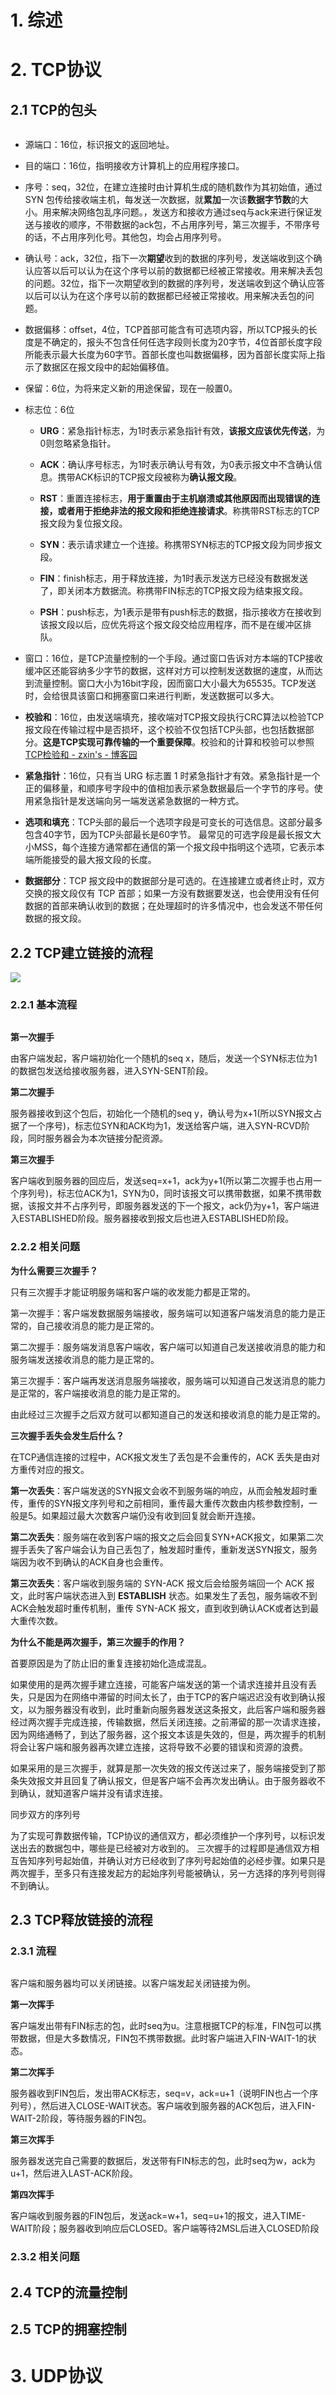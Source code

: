 

# 1. 综述

# 2. TCP协议

## 2.1 TCP的包头

<img src="http://123.57.190.49:12121/api/image/R0N0NRH8.jpg" title="" alt="" data-align="center">

* 源端口：16位，标识报文的返回地址。

* 目的端口：16位，指明接收方计算机上的应用程序接口。

* 序号：seq，32位，在建立连接时由计算机生成的随机数作为其初始值，通过 SYN 包传给接收端主机，每发送一次数据，就**累加**一次该**数据字节数**的大小。用来解决网络包乱序问题。，发送方和接收方通过seq与ack来进行保证发送与接收的顺序，不带数据的ack包，不占用序列号，第三次握手，不带序号的话，不占用序列化号。其他包，均会占用序列号。

* 确认号：ack，32位，指下一次**期望**收到的数据的序列号，发送端收到这个确认应答以后可以认为在这个序号以前的数据都已经被正常接收。用来解决丢包的问题。32位，指下一次期望收到的数据的序列号，发送端收到这个确认应答以后可以认为在这个序号以前的数据都已经被正常接收。用来解决丢包的问题。

* 数据偏移：offset，4位，TCP首部可能含有可选项内容，所以TCP报头的长度是不确定的，报头不包含任何任选字段则长度为20字节，4位首部长度字段所能表示最大长度为60字节。首部长度也叫数据偏移，因为首部长度实际上指示了数据区在报文段中的起始偏移值。

* 保留：6位，为将来定义新的用途保留，现在一般置0。

* 标志位：6位
  
  * **URG**：紧急指针标志，为1时表示紧急指针有效，**该报文应该优先传送**，为0则忽略紧急指针。
  
  * **ACK**：确认序号标志，为1时表示确认号有效，为0表示报文中不含确认信息。携带ACK标识的TCP报文段被称为**确认报文段**。
  
  * **RST**：重置连接标志，**用于重置由于主机崩溃或其他原因而出现错误的连接，或者用于拒绝非法的报文段和拒绝连接请求**。称携带RST标志的TCP报文段为复位报文段。
  
  * **SYN**：表示请求建立一个连接。称携带SYN标志的TCP报文段为同步报文段。
  
  * **FIN**：finish标志，用于释放连接，为1时表示发送方已经没有数据发送了，即关闭本方数据流。称携带FIN标志的TCP报文段为结束报文段。
  
  * **PSH**：push标志，为1表示是带有push标志的数据，指示接收方在接收到该报文段以后，应优先将这个报文段交给应用程序，而不是在缓冲区排队。

* 窗口：16位，是TCP流量控制的一个手段。通过窗口告诉对方本端的TCP接收缓冲区还能容纳多少字节的数据，这样对方可以控制发送数据的速度，从而达到流量控制。窗口大小为16bit字段，因而窗口大小最大为65535。TCP发送时，会给很具该窗口和拥塞窗口来进行判断，发送数据可以多大。

* **校验和**：16位，由发送端填充，接收端对TCP报文段执行CRC算法以检验TCP报文段在传输过程中是否损坏，这个校验不仅包括TCP头部，也包括数据部分。**这是TCP实现可靠传输的一个重要保障**。校验和的计算和校验可以参照[TCP检验和 - zxin's - 博客园](https://www.cnblogs.com/zxiner/p/7203192.html)

* **紧急指针**：16位，只有当 URG 标志置 1 时紧急指针才有效。紧急指针是一个正的偏移量，和顺序号字段中的值相加表示紧急数据最后一个字节的序号。使用紧急指针是发送端向另一端发送紧急数据的一种方式。

* **选项和填充**：TCP头部的最后一个选项字段是可变长的可选信息。这部分最多包含40字节，因为TCP头部最长是60字节。 最常见的可选字段是最长报文大小MSS，每个连接方通常都在通信的第一个报文段中指明这个选项，它表示本端所能接受的最大报文段的长度。

* **数据部分**：TCP 报文段中的数据部分是可选的。在连接建立或者终止时，双方交换的报文段仅有 TCP 首部；如果一方没有数据要发送，也会使用没有任何数据的首部来确认收到的数据；在处理超时的许多情况中，也会发送不带任何数据的报文段。

## 2.2 TCP建立链接的流程

![](http://123.57.190.49:12121/api/image/6F444820.png)

### 2.2.1 基本流程

<img src="http://123.57.190.49:12121/api/image/N006PXL6.jpg" title="" alt="" data-align="center">

**第一次握手**

由客户端发起，客户端初始化一个随机的seq x，随后，发送一个SYN标志位为1的数据包发送给接收服务器，进入SYN-SENT阶段。

**第二次握手**

服务器接收到这个包后，初始化一个随机的seq y，确认号为x+1(所以SYN报文占据了一个序号)，标志位SYN和ACK均为1，发送给客户端，进入SYN-RCVD阶段，同时服务器会为本次链接分配资源。

**第三次握手**

客户端收到服务器的回应后，发送seq=x+1，ack为y+1(所以第二次握手也占用一个序列号)，标志位ACK为1，SYN为0，同时该报文可以携带数据，如果不携带数据，该报文并不占序列号，即服务器发送的下一个报文，ack仍为y+1，客户端进入ESTABLISHED阶段。服务器接收到报文后也进入ESTABLISHED阶段。

### 2.2.2 相关问题

**为什么需要三次握手？**

只有三次握手才能证明服务端和客户端的收发能力都是正常的。

第一次握手：客户端发数据服务端接收，服务端可以知道客户端发消息的能力是正常的，自己接收消息的能力是正常的。

第二次握手：服务端发消息客户端收，客户端可以知道自己发送接收消息的能力和服务端发送接收消息的能力是正常的。

第三次握手：客户端再发送消息服务端接收，服务端可以知道自己发送消息的能力是正常的，客户端接收消息的能力是正常的。

由此经过三次握手之后双方就可以都知道自己的发送和接收消息的能力是正常的。

**三次握手丢失会发生后什么？**

在TCP通信连接的过程中，ACK报文发生了丢包是不会重传的，ACK 丢失是由对方重传对应的报文。

**第一次丢失**：客户端发送的SYN报文会收不到服务端的响应，从而会触发超时重传，重传的SYN报文序列号和之前相同，重传最大重传次数由内核参数控制，一般是5。如果超过最大次数客户端仍没有收到回复就会断开连接。

**第二次丢失**：服务端在收到客户端的报文之后会回复SYN+ACK报文，如果第二次握手丢失了客户端会认为自己丢包了，触发超时重传，重新发送SYN报文，服务端因为收不到确认的ACK自身也会重传。

**第三次丢失**：客户端收到服务端的 SYN-ACK 报文后会给服务端回一个 ACK 报文，此时客户端状态进入到 **ESTABLISH** 状态。如果发生了丢包，服务端收不到ACK会触发超时重传机制，重传 SYN-ACK 报文，直到收到确认ACK或者达到最大重传次数。

**为什么不能是两次握手，第三次握手的作用？**

首要原因是为了防止旧的重复连接初始化造成混乱。

如果使用的是两次握手建立连接，可能客户端发送的第一个请求连接并且没有丢失，只是因为在网络中滞留的时间太长了，由于TCP的客户端迟迟没有收到确认报文，以为服务器没有收到，此时重新向服务器发送这条报文，此后客户端和服务器经过两次握手完成连接，传输数据，然后关闭连接。之前滞留的那一次请求连接，因为网络通畅了，到达了服务器，这个报文本该是失效的，但是，两次握手的机制将会让客户端和服务器再次建立连接，这将导致不必要的错误和资源的浪费。

如果采用的是三次握手，就算是那一次失效的报文传送过来了，服务端接受到了那条失效报文并且回复了确认报文，但是客户端不会再次发出确认。由于服务器收不到确认，就知道客户端并没有请求连接。

同步双方的序列号

为了实现可靠数据传输，TCP协议的通信双方，都必须维护一个序列号，以标识发送出去的数据包中，哪些是已经被对方收到的。 三次握手的过程即是通信双方相互告知序列号起始值，并确认对方已经收到了序列号起始值的必经步骤。如果只是两次握手，至多只有连接发起方的起始序列号能被确认，另一方选择的序列号则得不到确认。

## 2.3 TCP释放链接的流程

### 2.3.1 流程

<img src="http://123.57.190.49:12121/api/image/46P6DVNT.jpg" title="" alt="" data-align="center">

客户端和服务器均可以关闭链接。以客户端发起关闭链接为例。

**第一次挥手**

客户端发出带有FIN标志的包，此时seq为u。注意根据TCP的标准，FIN包可以携带数据，但是大多数情况，FIN包不携带数据。此时客户端进入FIN-WAIT-1的状态。

**第二次挥手**

服务器收到FIN包后，发出带ACK标志，seq=v，ack=u+1（说明FIN也占一个序列号），然后进入CLOSE-WAIT状态。客户端收到服务器的ACK包后，进入FIN-WAIT-2阶段，等待服务器的FIN包。

**第三次挥手**

服务器发送完自己需要的数据后，发送带有FIN标志的包，此时seq为w，ack为u+1，然后进入LAST-ACK阶段。

**第四次挥手**

客户端收到服务器的FIN包后，发送ack=w+1，seq=u+1的报文，进入TIME-WAIT阶段；服务器收到响应后CLOSED。客户端等待2MSL后进入CLOSED阶段

### 2.3.2 相关问题



## 2.4 TCP的流量控制

## 2.5 TCP的拥塞控制

# 3. UDP协议

